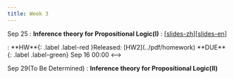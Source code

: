 ```yaml
---
title: Week 3
---
```


Sep 25
: **Inference theory for Propositional Logic(I)**
  :  \[[slides-zh](../pdf/slides/0-overview.pdf)\]\[[slides-en](../pdf/slides/0-overview-en.pdf)\]
<!-->:  **HW**{: .label .label-red }Released: [HW2](../pdf/homework)  **DUE**{: .label .label-green} Sep 16  00:00
<-->

Sep 29(To Be Determined)
: **Inference theory for Propositional Logic(II)**



  

